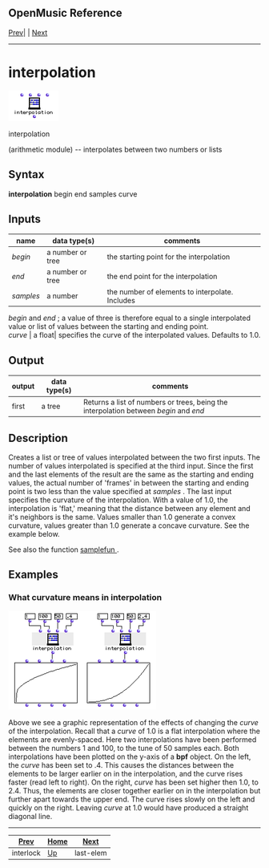OpenMusic Reference  
---  
[Prev](interlock)| | [Next](last-elem)  
  
* * *

# interpolation

![](figures/functions/arithmetic/interpolation.png)

  
  
interpolation  
  
(arithmetic module) \-- interpolates between two numbers or lists  

## Syntax

   **interpolation**  begin end samples curve  

## Inputs

name| data type(s)| comments  
---|---|---  
  _begin_ |  a number or tree| the starting point for the interpolation  
  _end_ |  a number or tree| the end point for the interpolation  
  _samples_ |  a number| the number of elements to interpolate. Includes
 _begin_  and  _end_  ; a value of three is therefore equal to a single interpolated value or list of values between the starting and ending point.  
  _curve_ |  a float| specifies the curve of the interpolated values. Defaults to 1.0.  
  
## Output

output| data type(s)| comments  
---|---|---  
first| a tree| Returns a list of numbers or trees, being the interpolation between  _begin_  and  _end_   
  
## Description

Creates a list or tree of values interpolated between the two first inputs.
The number of values interpolated is specified at the third input. Since the
first and the last elements of the result are the same as the starting and
ending values, the actual number of 'frames' in between the starting and
ending point is two less than the value specified at  _samples_ . The last
input specifies the curvature of the interpolation. With a value of 1.0, the
interpolation is 'flat,' meaning that the distance between any element and
it's neighbors is the same. Values smaller than 1.0 generate a convex
curvature, values greater than 1.0 generate a concave curvature. See the
example below.

See also the function [ samplefun ](samplefun).

## Examples

### What curvature means in interpolation

![](figures/functions/arithmetic/interpolationEX1.png)

Above we see a graphic representation of the effects of changing the  _curve_ 
of the interpolation. Recall that a  _curve_  of 1.0 is a flat interpolation
where the elements are evenly-spaced. Here two interpolations have been
performed between the numbers 1 and 100, to the tune of 50 samples each. Both
interpolations have been plotted on the y-axis of a **bpf** object. On the
left, the  _curve_  has been set to .4. This causes the distances between the
elements to be larger earlier on in the interpolation, and the curve rises
faster (read left to right). On the right,  _curve_  has been set higher then
1.0, to 2.4. Thus, the elements are closer together earlier on in the
interpolation but further apart towards the upper end. The curve rises slowly
on the left and quickly on the right. Leaving  _curve_  at 1.0 would have
produced a straight diagonal line.

* * *

[Prev](interlock)| [Home](index)| [Next](last-elem)  
---|---|---  
interlock| [Up](funcref.main)| last-elem

